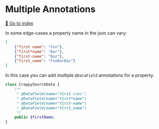 # Multiple Annotations
[📝 Go to index](./index.md)

In some edge-cases a property name in the json can vary:
```json
[
    {"first name": "Foo"},
    {"first*name": "Bar"},
    {"first-name": "Baz"},
    {"first_name": "FooBarBaz"}
]
```

In this case you can add multiple `@DataField` annotations for a property.

```php
class CrappySourceData {
    /**
     * @DataField(name="first name") 
     * @DataField(name="first*name") 
     * @DataField(name="first-name") 
     * @DataField(name="first_name") 
     */
    public $firstName;
}
```